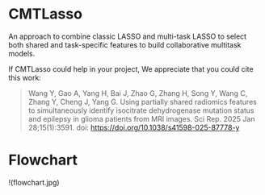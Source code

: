 # CMTLasso
An approach to combine classic LASSO and multi-task LASSO to select both shared and task-specific features to build collaborative multitask models.

If CMTLasso could help in your project, We appreciate that you could cite this work:

>Wang Y, Gao A, Yang H, Bai J, Zhao G, Zhang H, Song Y, Wang C, Zhang Y, Cheng J, Yang G. 
Using partially shared radiomics features to simultaneously identify isocitrate dehydrogenase mutation status and epilepsy in glioma patients from MRI images. 
Sci Rep. 2025 Jan 28;15(1):3591. doi: https://doi.org/10.1038/s41598-025-87778-y


# Flowchart
!(flowchart.jpg)
